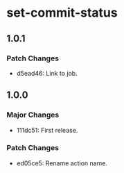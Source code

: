 # set-commit-status

## 1.0.1

### Patch Changes

- d5ead46: Link to job.

## 1.0.0

### Major Changes

- 111dc51: First release.

### Patch Changes

- ed05ce5: Rename action name.

